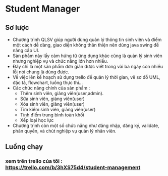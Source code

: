 # Student Manager
## Sơ lược 
* Chương trình QLSV giúp người dùng quản lý thông tin sinh viên và điểm một cách dễ dàng, giao diện không thân thiện nên dùng java swing để nâng cấp UI.
* Sản phẩm này lấy cảm hứng từ ứng dụng khác cũng là quản lý sinh viên nhưng nghiệp vụ và chức năng lớn hơn nhiều.
* Đây chỉ là một sản phẩm đơn giản được viết trong vài ba ngày còn nhiều lỗi nói chung là dùng được.
* Về việc lên kế hoạch sử dụng trello để quản lý thời gian, vẽ sơ đồ UML, đặc tả, flowchart, luồng thực thi...
* Các chức năng chính của sản phẩm :
  * Thêm sinh viên, giảng viên(user,admin).
  * Sửa sinh viên, giảng viên(user) 
  * Xóa sinh viên, giảng viên(user)
  * Tìm kiếm sinh viên, giảng viên(user)
  * Tính điểm trung bình toàn khối
  * Xếp loại học lực
* Chương trình còn một số chức năng như đăng nhập, đăng ký, validate, phân quyền, và chút nghiệp vụ quản lý nhân viên.
## Luồng chạy
### xem trên trello của tôi : https://trello.com/b/3hXS75d4/student-management  